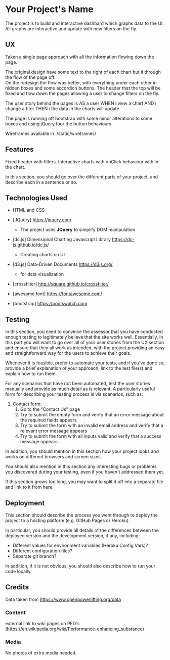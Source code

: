 # Your Project's Name

The project is to build and interactive dashbard which graphs data to the UI.  
All graphs are interactive and update with new filters on the fly.
 
## UX

Taken a single page approach with all the information flowing down the page.

The original design have some text to the right of each chart but it through the flow of the page off.  
On the redesign the flow was better, with everything under each other in hidden boxes and some accordion buttons.
The header that the top will be fixed and flow down the pages allowing a user to change filters on the fly.

The user story behind the pages is 
AS a user
WHEN i view a chart
AND i change a fiter
THEN i the data in the charts will update

The page is running off bootstrap with some minor alterations to some boxes and using jQuery foor the button behaviours.

Wireframes available in ./static/wireframes/

## Features

Fixed header with filters.
Interactive charts with onClick behaviour with in the chart.


In this section, you should go over the different parts of your project, and describe each in a sentence or so.
 
## Technologies Used

- HTML and CSS

- [JQuery] https://jquery.com
    - The project uses **JQuery** to simplify DOM manipulation.

- [dc.js] Dimensional Charting Javascript Library https://dc-js.github.io/dc.js/
    - Creating charts on UI

- [d3.js] Data-Driven Documents https://d3js.org/
    - for data visualization 

- [crossfilter] http://square.github.io/crossfilter/

- [awesome font] https://fontawesome.com/

- [bootstrap] https://bootswatch.com


## Testing

In this section, you need to convince the assessor that you have conducted enough testing to legitimately believe that the site works well. Essentially, in this part you will want to go over all of your user stories from the UX section and ensure that they all work as intended, with the project providing an easy and straightforward way for the users to achieve their goals.

Whenever it is feasible, prefer to automate your tests, and if you've done so, provide a brief explanation of your approach, link to the test file(s) and explain how to run them.

For any scenarios that have not been automated, test the user stories manually and provide as much detail as is relevant. A particularly useful form for describing your testing process is via scenarios, such as:

1. Contact form:
    1. Go to the "Contact Us" page
    2. Try to submit the empty form and verify that an error message about the required fields appears
    3. Try to submit the form with an invalid email address and verify that a relevant error message appears
    4. Try to submit the form with all inputs valid and verify that a success message appears.

In addition, you should mention in this section how your project looks and works on different browsers and screen sizes.

You should also mention in this section any interesting bugs or problems you discovered during your testing, even if you haven't addressed them yet.

If this section grows too long, you may want to split it off into a separate file and link to it from here.

## Deployment

This section should describe the process you went through to deploy the project to a hosting platform (e.g. GitHub Pages or Heroku).

In particular, you should provide all details of the differences between the deployed version and the development version, if any, including:
- Different values for environment variables (Heroku Config Vars)?
- Different configuration files?
- Separate git branch?

In addition, if it is not obvious, you should also describe how to run your code locally.


## Credits

Data taken from https://www.openpowerlifting.org/data

### Content
external link to wiki pages on PED's (https://en.wikipedia.org/wiki/Performance-enhancing_substance)

### Media
No photos of extra media needed.

